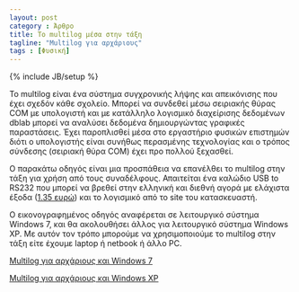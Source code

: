 ```yaml
---
layout: post
category : Άρθρο
title: Το multilog μέσα στην τάξη
tagline: "Multilog για αρχάριους"
tags : [Φυσική]
---
```

{% include JB/setup %}


<p>Το multilog είναι ένα σύστημα συγχρονικής λήψης και απεικόνισης που έχει σχεδόν κάθε σχολείο. Μπορεί να συνδεθεί μέσω σειριακής θύρας COM με υπολογιστή και με κατάλληλο λογισμικό διαχείρισης δεδομένων dblab μπορεί να αναλύσει δεδομένα δημιουργώντας γραφικές παραστάσεις. Έχει παροπλισθεί μέσα στο εργαστήριο φυσικών επιστημών διότι ο υπολογιστής είναι συνήθως περασμένης τεχνολογίας και ο τρόπος σύνδεσης (σειριακή θύρα COM) έχει προ πολλού ξεχασθεί.&nbsp;</p>
<p>Ο παρακάτω οδηγός είναι μια προσπάθεια να επανέλθει το multilog στην τάξη για χρήση από τους συναδέλφους. Απαιτείται ένα καλώδιο USB to RS232 που μπορεί να βρεθεί στην ελληνική και διεθνή αγορά με ελάχιστα έξοδα (<a href="http://www.ebay.com/itm/USB-to-RS232-Serial-Port-9-Pin-DB9-Cable-Serial-COM-Port-Adapter-Convertor-2014-/201011761929?pt=US_Parallel_Serial_PS_2_Cables_Adapters&amp;hash=item2ecd3c1309" target="_blank">1.35 ευρώ</a>) και το λογισμικό από το site του κατασκευαστή.</p>
<p>Ο εικονογραφημένος οδηγός αναφέρεται σε λειτουργικό σύστημα Windows 7, και θα ακολουθήσει άλλος για λειτουργικό σύστημα Windows XP. Με αυτόν τον τρόπο μπορούμε να χρησιμοποιούμε το multilog στην τάξη είτε έχουμε laptop ή netbook ή άλλο PC.</p>
<p><a href="http://eclass.sch.gr/modules/document/file.php/EL425110/Multilog/Multilog%20%CE%B3%CE%B9%CE%B1%20%CE%B1%CF%81%CF%87%CE%AC%CF%81%CE%B9%CE%BF%CF%85%CF%82%20%CE%BA%CE%B1%CE%B9%20Windows%207.pdf" target="_blank">Multilog για αρχάριους και Windows 7</a></p>
<p><a href="http://eclass.sch.gr/modules/document/file.php/EL425110/Multilog/Multilog%20%CE%B3%CE%B9%CE%B1%20%CE%B1%CF%81%CF%87%CE%AC%CF%81%CE%B9%CE%BF%CF%85%CF%82%20XP.pdf" target="_blank">Multilog για αρχάριους και Windows XP</a></p>